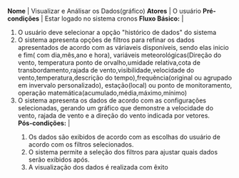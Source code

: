 **Nome** | Visualizar e Análisar os Dados(gráfico)
**Atores** | O usuário
**Pré-condições** | Estar logado no sistema cronos 
**Fluxo Básico:** | <ol><li> O usuário deve selecionar a opção "histórico de dados" do sistema</li><li>O sistema apresenta opções de filtros para refinar os dados apresentados de acordo com as váriaveis disponíveis, sendo elas inicio e fim( com dia,mês,ano e hora), variáveis meteorológicas(Direção do vento, temperatura ponto de orvalho,umidade relativa,cota de transbordamento,rajada de vento,visibilidade,velocidade do vento,temperatura,descrição do tempo),frequência(original ou agrupado em invervalo personalizado), estação(local) ou ponto de monitoramento, operação matemática(acumulado,média,máximo,mínimo)</li><li>O sistema apresenta os dados de acordo com as configurações selecionadas, gerando um gráfico que demonstre a velocidade do vento, rajada de vento e a direção do vento indicada por vetores.</li>
**Pós-condições:** | <ol><li>Os dados são exibidos de acordo com as escolhas do usuário de acordo com os filtros selecionados.</li><li>O sistema permite a seleção dos filtros para ajustar quais dados serão exibidos após.</li><li>A visualização dos dados é realizada com êxito</li>
